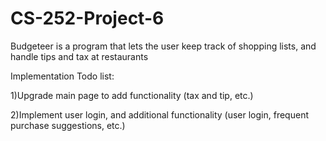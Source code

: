 # CS-252-Project-6
Budgeteer is a program that lets the user keep track of shopping lists, and handle tips and tax at restaurants

Implementation Todo list:

1)Upgrade main page to add functionality (tax and tip, etc.)

2)Implement user login, and additional functionality (user login, frequent purchase suggestions, etc.)
